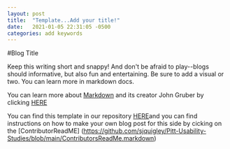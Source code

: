 ```yaml
---
layout: post
title:  "Template...Add your title!"
date:   2021-01-05 22:31:05 -0500
categories: add keywords
---
```

#Blog Title

Keep this writing short and snappy! And don't be afraid to play--blogs should informative, but also fun and entertaining. Be sure to add a visual or two. You can learn more in markdown docs. 

You can learn more about [Markdown](https://github.com/jekyll/minima) and its creator John Gruber by clicking [HERE](https://daringfireball.net/projects/markdown/basics)

You can find this template in our repository [HERE](https://github.com/sjquigley/Pitt-Usability-Studies)and you can find instructions on how to make your own blog post for this side by cicking on the [ContributorReadME] (https://github.com/sjquigley/Pitt-Usability-Studies/blob/main/ContributorsReadMe.markdown)
